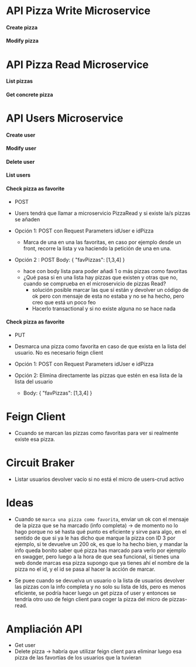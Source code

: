 # API Pizza Write Microservice

#### Create pizza

#### Modify pizza

# API Pizza Read Microservice

#### List pizzas

#### Get concrete pizza

# API Users Microservice

#### Create user
#### Modify user
#### Delete user
#### List users

#### Check pizza as favorite
- POST
- Users tendrá que llamar a microservicio PizzaRead y si existe la/s pizzas se añaden
- Opción 1: POST con Request Parameters idUser e idPizza
  - Marca de una en una las favoritas, en caso por ejemplo desde un front, recorre la lista y va haciendo la petición de una en una.

- Opción 2 : POST Body: 
    {
    "favPizzas": [1,3,4]
    } 
  -  hace con body lista para poder añadi 1 o más pizzas como favoritas
  - ¿Qué pasa si en una lista hay pizzas que existen y otras que no, cuando se comprueba en el microservicio de pizzas Read?
    - solución posible marcar las que sí están y devolver un código de ok pero con mensaje de esta no estaba y no se ha hecho, pero creo que está un poco feo
    - Hacerlo transactional y si no existe alguna no se hace nada

#### Check pizza as favorite
- PUT
- Desmarca una pizza como favorita en caso de que exista en la lista del usuario. No es necesario feign client
- Opción 1: POST con Request Parameters idUser e idPizza
 
- Opción 2: Elimina directamente las pizzas que estén en esa lista de la lista del usuario
  - Body:
    {
    "favPizzas": [1,3,4]
    }

# Feign Client
- Ccuando se marcan las pizzas como favoritas para ver si realmente existe esa pizza.

# Circuit Braker
- Listar usuarios devolver vacío si no está el micro de users-crud activo

# Ideas

- Cuando se ``marca una pizza como favorita``, enviar un ok con el mensaje de la pizza que se ha marcado (info completa) -> de momento no lo hago porque no sé hasta qué punto es eficiente y sirve para algo, en el sentido de que si ya le has dicho que marque la pizza con ID 3 por ejemplo, si te devuelve un 200 ok, es que lo ha hecho bien, y mandar la info queda bonito saber qué pizza has marcado para verlo por ejemplo en swagger, pero luego a la hora de que sea funcional, si tienes una web donde marcas esa pizza supongo que ya tienes ahí el nombre de la pizza no el id, y el id se pasa al hacer la acción de marcar.

- Se puee cuando se devuelva un usuario o la lista de usuarios devolver las pizzas con la info completa y no solo su lista de Ids, pero es menos eficiente, se podría hacer luego un get pizza of user y entonces se tendría otro uso de feign client para coger la pizza del micro de pizzas-read.

# Ampliación API
- Get user 
- Delete pizza -> habría que utilizar feign client para eliminar luego esa pizza de las favortias de los usuarios que la tuvieran
